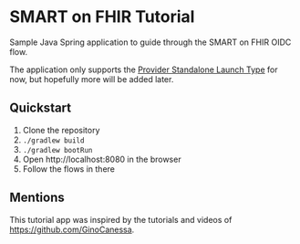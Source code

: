 # SMART on FHIR Tutorial

Sample Java Spring application to guide through the SMART on FHIR OIDC flow.

The application only supports the [Provider Standalone Launch Type](https://www.hl7.org/fhir/smart-app-launch/app-launch.html#launch-app-ehr-launch) for now, but hopefully more will be added later.

## Quickstart

1. Clone the repository
2. `./gradlew build`
3. `./gradlew bootRun`
4. Open http://localhost:8080 in the browser
5. Follow the flows in there

## Mentions

This tutorial app was inspired by the tutorials and videos of https://github.com/GinoCanessa.